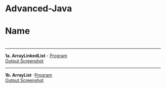 # Advanced-Java
# Name 
#
#
#

---

**1a. ArrayLinkedList** - [Program](https://github.com/harshitha-dbangeraa035/Advanced-Java/blob/main/ArraylistLinkedlistdemo/ArrayLinkedList.java)<br>
[Output Screenshot](https://github.com/harshitha-dbangeraa035/Advanced-Java/blob/main/ArraylistLinkedlistdemo/ArrayLinkedList.png)<br>

---
**1b. ArrayList** -[Program]()<br>
[Output Screenshot]()



